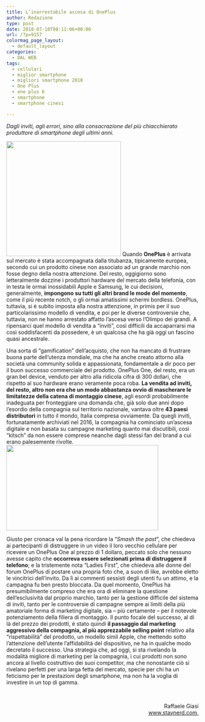 ```yaml
---
title: L’inarrestabile ascesa di OnePlus
author: Redazione
type: post
date: 2018-07-10T08:11:06+00:00
url: /?p=9157
colormag_page_layout:
  - default_layout
categories:
  - DAL WEB
tags:
  - cellulari
  - miglior smartphone
  - migliori smartphone 2018
  - One Plus
  - one plus 6
  - smartphone
  - smartphone cinesi

---
```

_Dagli inviti, agli errori, sino alla consacrazione del più chiacchierato produttore di smartphone degli ultimi anni._

<img decoding="async" loading="lazy" class="size-medium wp-image-9160 alignleft" src="https://progressonline.it/wp-content/uploads/2018/07/oneplus-logo-big-300x300.jpg" alt="" width="300" height="300" /> Quando **OnePlus** è arrivata sul mercato è stata accompagnata dalla titubanza, tipicamente europea, secondo cui un prodotto cinese non associato ad un grande marchio non fosse degno della nostra attenzione. Del resto, oggigiorno sono letteralmente dozzine i produttori hardware del mercato della telefonia, con in testa le ormai inossidabili Apple e Samsung, le cui decisioni, generalmente, **impongono su tutti gli altri brand le mode del momento**, come il più recente notch, o gli ormai amatissimi schermi bordless. OnePlus, tuttavia, si è subito imposta alla nostra attenzione, in primis per il suo particolarissimo modello di vendita, e poi per le diverse controversie che, tuttavia, non ne hanno arrestato affatto l&#8217;ascesa verso l&#8217;Olimpo dei grandi. A ripensarci quel modello di vendita a “inviti”, così difficili da accaparrarsi ma così soddisfacenti da possedere, è un qualcosa che ha già oggi un fascino quasi ancestrale.

Una sorta di “gamification” dell&#8217;acquisto, che non ha mancato di frustrare buona parte dell&#8217;utenza mondiale, ma che ha anche creato attorno alla società una community solida e appassionata, fondamentale a dir poco per il buon successo commerciale del prodotto. OnePlus One, del resto, era un gran bel device, venduto per altro alla ridicola cifra di 300 dollari, che rispetto al suo hardware erano veramente poca roba. **La vendita ad inviti, del resto, altro non era che un modo abbastanza ovvio di mascherare le limitatezze della catena di montaggio cinese**, agli esordi probabilmente inadeguata per fronteggiare una domanda che, già solo due anni dopo l&#8217;esordio della compagnia sul territorio nazionale, vantava oltre **43 paesi distributori** in tutto il mondo, Italia compresa ovviamente. Da quegli inviti, fortunatamente archiviati nel 2016, la compagnia ha cominciato un&#8217;ascesa digitale e non basata su campagne marketing quanto mai discutibili, così “kitsch” da non essere comprese neanche dagli stessi fan del brand a cui erano palesemente rivolte.<img decoding="async" loading="lazy" class=" wp-image-9161 alignright" src="https://progressonline.it/wp-content/uploads/2018/07/1528206158_OnePlus-6-Silk-White-696x390-300x168.jpg" alt="" width="398" height="223" /> 

Giusto per cronaca val la pena ricordare la “_Smash the past_”, che chiedeva ai partecipanti di distruggere in un video il loro vecchio cellulare per ricevere un OnePlus One al prezzo di 1 dollaro, peccato solo che nessuno avesse capito che **occorreva essere selezionati prima di distruggere il telefono**; e la tristemente nota “Ladies First”, che chiedeva alle donne del forum OnePlus di postare una propria foto che, a suon di like, avrebbe eletto le vincitrici dell&#8217;invito. Da lì ai commenti sessisti degli utenti fu un attimo, e la campagna fu ben presto bloccata. Da quel momento, OnePlus ha presumibilmente compreso che era ora di eliminare la questione dell&#8217;esclusività dal proprio marchio, tanto per la gestione difficile del sistema di inviti, tanto per le controversie di campagne sempre ai limiti della più amatoriale forma di marketing digitale, sia – più certamente – per il notevole potenziamento della filiera di montaggio. Il punto focale del successo, al di là del prezzo dei prodotti, è stato quindi **il passaggio dal marketing aggressivo della compagnia, al più apprezzabile selling point** relativo alla “rispettabilità” del prodotto, un modello simil Apple, che mettendo sotto l&#8217;attenzione dell&#8217;utente l&#8217;affidabilità del dispositivo, ne ha in qualche modo decretato il successo. Una strategia che, ad oggi, si sta rivelando la modalità migliore di marketing per la compagnia, i cui prodotti non sono ancora al livello costruttivo dei suoi competitor, ma che nonostante ciò si rivelano perfetti per una larga fetta del mercato, specie per chi ha un feticismo per le prestazioni degli smartphone, ma non ha la voglia di investire in un top di gamma.

&nbsp;

<p style="text-align: right;">
  Raffaele Giasi<br /> <a href="https://www.staynerd.com">www.staynerd.com </a>
</p>
